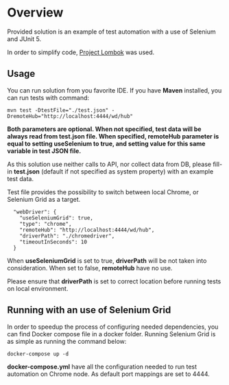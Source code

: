 # Overview

Provided solution is an example of test automation with a use of Selenium and JUnit 5. 

In order to simplify code, [Project Lombok](https://projectlombok.org) was used.

## Usage

You can run solution from you favorite IDE. If you have **Maven** installed, you can run tests with command:

```
mvn test -DtestFile="./test.json" -DremoteHub="http://localhost:4444/wd/hub"
```
**Both parameters are optional. When not specified, test data will be always read from test.json file. When specified, remoteHub parameter is equal to setting useSelenium to true, and setting value for this same variable in test JSON file.**

As this solution use neither calls to API, nor collect data from DB, please fill-in **test.json** (default if not specified as system property) with an example test data.

Test file provides the possibility to switch between local Chrome, or Selenium Grid as a target.

```
  "webDriver": {
    "useSeleniumGrid": true,
    "type": "chrome",
    "remoteHub": "http://localhost:4444/wd/hub",
    "driverPath": "./chromedriver",
    "timeoutInSeconds": 10
  }
```

When **useSeleniumGrid** is set to true, **driverPath** will be not taken into consideration. When set to false, **remoteHub** have no use. 

Please ensure that **driverPath** is set to correct location before running tests on local environment.

## Running with an use of Selenium Grid

In order to speedup the process of configuring needed dependencies, you can find Docker compose file in a docker folder. Running Selenium Grid is as simple as running the command below:

```
docker-compose up -d
```

**docker-compose.yml** have all the configuration needed to run test automation on Chrome node. As default port mappings are set to 4444. 
